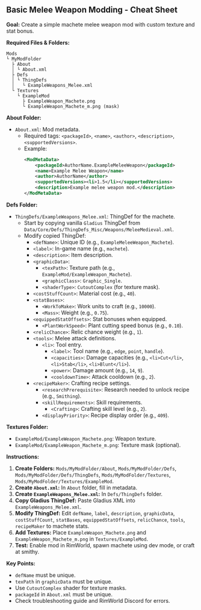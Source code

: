
## Basic Melee Weapon Modding - Cheat Sheet

**Goal:** Create a simple machete melee weapon mod with custom texture and stat bonus.

**Required Files & Folders:**

```
Mods
└ MyModFolder
  ├ About
  │ └ About.xml
  ├ Defs
  │ └ ThingDefs
  │   └ ExampleWeapons_Melee.xml
  └ Textures
    └ ExampleMod
      ├ ExampleWeapon_Machete.png
      └ ExampleWeapon_Machete_m.png (mask)
```

**About Folder:**

- `About.xml`: Mod metadata.
  - Required tags: `<packageId>`, `<name>`, `<author>`, `<description>`, `<supportedVersions>`.
  - Example:
    ```xml
    <ModMetaData>
        <packageId>AuthorName.ExampleMeleeWeapon</packageId>
        <name>Example Melee Weapon</name>
        <author>AuthorName</author>
        <supportedVersions><li>1.5</li></supportedVersions>
        <description>Example melee weapon mod.</description>
    </ModMetaData>
    ```

**Defs Folder:**

- `ThingDefs/ExampleWeapons_Melee.xml`: ThingDef for the machete.
  - Start by copying vanilla `Gladius` ThingDef from `Data/Core/Defs/ThingDefs_Misc/Weapons/MeleeMedieval.xml`.
  - Modify copied ThingDef:
    - `<defName>`: Unique ID (e.g., `ExampleMeleeWeapon_Machete`).
    - `<label>`: In-game name (e.g., `machete`).
    - `<description>`: Item description.
    - `<graphicData>`:
      - `<texPath>`: Texture path (e.g., `ExampleMod/ExampleWeapon_Machete`).
      - `<graphicClass>`: `Graphic_Single`.
      - `<shaderType>`: `CutoutComplex` (for texture mask).
    - `<costStuffCount>`: Material cost (e.g., `40`).
    - `<statBases>`:
      - `<WorkToMake>`: Work units to craft (e.g., `10000`).
      - `<Mass>`: Weight (e.g., `0.75`).
    - `<equippedStatOffsets>`: Stat bonuses when equipped.
      - `<PlantWorkSpeed>`: Plant cutting speed bonus (e.g., `0.10`).
    - `<relicChance>`: Relic chance weight (e.g., `1`).
    - `<tools>`: Melee attack definitions.
      - `<li>`: Tool entry.
        - `<label>`: Tool name (e.g., `edge`, `point`, `handle`).
        - `<capacities>`: Damage capacities (e.g., `<li>Cut</li>`, `<li>Stab</li>`, `<li>Blunt</li>`).
        - `<power>`: Damage amount (e.g., `14`, `9`).
        - `<cooldownTime>`: Attack cooldown (e.g., `2`).
    - `<recipeMaker>`: Crafting recipe settings.
      - `<researchPrerequisite>`: Research needed to unlock recipe (e.g., `Smithing`).
      - `<skillRequirements>`: Skill requirements.
        - `<Crafting>`: Crafting skill level (e.g., `2`).
      - `<displayPriority>`: Recipe display order (e.g., `409`).

**Textures Folder:**

- `ExampleMod/ExampleWeapon_Machete.png`: Weapon texture.
- `ExampleMod/ExampleWeapon_Machete_m.png`: Texture mask (optional).

**Instructions:**

1. **Create Folders:** `Mods/MyModFolder/About`, `Mods/MyModFolder/Defs`, `Mods/MyModFolder/Defs/ThingDefs`, `Mods/MyModFolder/Textures`, `Mods/MyModFolder/Textures/ExampleMod`.
2. **Create `About.xml`:**  In `About` folder, fill in metadata.
3. **Create `ExampleWeapons_Melee.xml`:** In `Defs/ThingDefs` folder.
4. **Copy Gladius ThingDef:** Paste Gladius XML into `ExampleWeapons_Melee.xml`.
5. **Modify ThingDef:** Edit `defName`, `label`, `description`, `graphicData`, `costStuffCount`, `statBases`, `equippedStatOffsets`, `relicChance`, `tools`, `recipeMaker` to machete stats.
6. **Add Textures:** Place `ExampleWeapon_Machete.png` and `ExampleWeapon_Machete_m.png` in `Textures/ExampleMod`.
7. **Test:** Enable mod in RimWorld, spawn machete using dev mode, or craft at smithy.

**Key Points:**

- `defName` must be unique.
- `texPath` in `graphicData` must be unique.
- Use `CutoutComplex` shader for texture masks.
- `packageId` in `About.xml` must be unique.
- Check troubleshooting guide and RimWorld Discord for errors.
```
